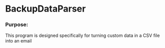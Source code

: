 # BackupDataParser


### Purpose:
This program is designed specifically for turning custom data in a CSV file into an email
